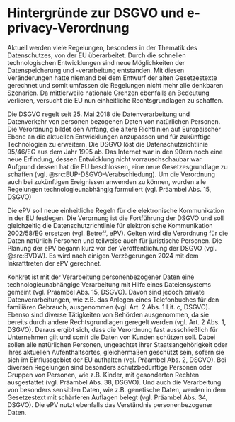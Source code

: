 # Hintergründe zur DSGVO und e-privacy-Verordnung

Aktuell werden viele Regelungen, besonders in der Thematik des Datenschutzes, von der EU überarbeitet. Durch die schnellen technologischen Entwicklungen sind neue Möglichkeiten der Datenspeicherung und -verarbeitung entstanden. Mit diesen Veränderungen hatte niemand bei dem Entwurf der alten Gesetzestexte gerechnet und somit umfassen die Regelungen nicht mehr alle denkbaren Szenarien. Da mittlerweile nationale Grenzen ebenfalls an Bedeutung verlieren, versucht die EU nun einheitliche Rechtsgrundlagen zu schaffen.

Die DSGVO regelt seit 25. Mai 2018 die Datenverarbeitung und Datenverkehr von personen bezogenen Daten von natürlichen Personen. Die Verordnung bildet den Anfang, die ältere Richtlinien auf Europäischer Ebene an die aktuellen Entwicklungen anzupassen und für zukünftige Technologien zu erweitern. Die DSGVO löst die Datenschutzrichtlinie 95/46/EG aus dem Jahr 1995 ab. Das Internet war in den 90ern noch eine neue Erfindung, dessen Entwicklung nicht vorrauschschaubar war. Aufgrund dessen hat die EU beschlossen, eine neue Gesetzesgrundlage zu schaffen (vgl. @src:EUP-DSGVO-Verabschiedung). Um die Verordnung auch bei zukünftigen Ereignissen anwenden zu können, wurden alle Regelungen technologieunabhängig formuliert (vgl. Präambel Abs. 15, DSGVO)

 Die ePV soll neue einheitliche Regeln für die elektronische Kommunikation in der EU festlegen. Die Verornung ist die Fortführung der DSGVO und soll gleichzeitig die Datenschutzrichtlinie für elektronische Kommunikation 2002/58/EG ersetzen (vgl. Betreff, ePV). Gelten wird die Verordnung für die Daten natürlich Personen und teilweise auch für juristische Personen. Die Planung der ePV begann kurz vor der Veröffentlichung der DSGVO (vgl. @src:BVDW). Es wird nach einigen Verzögerungen 2024 mit dem Inkrafttreten der ePV gerechnet.

 Konkret ist mit der Verarbeitung personenbezogener Daten eine technologieunabhängige Verarbeitung mit Hilfe eines Dateiensystems gemeint (vgl. Präambel Abs. 15, DSGVO). Davon sind jedoch private Datenverarbeitungen, wie z.B. das Anlegen eines Telefonbuches für den familiären Gebrauch, ausgenommen (vgl. Art. 2 Abs. 1 Lit. c, DSGVO). Ebenso sind diverse Tätigkeiten von Behörden ausgenommen, da sie bereits durch andere Rechtsgrundlagen geregelt werden (vgl. Art. 2 Abs. 1, DSGVO). Daraus ergibt sich, dass die Verordnung fast ausschließlich für Unternehmen gilt und somit die Daten von Kunden schützen soll. Dabei sollen alle natürlichen Personen, ungeachtet ihrer Staatsangehörigkeit oder ihres aktuellen Aufenthaltsortes, gleichermaßen geschützt sein, sofern sie sich im Einflussgebiet der EU aufhalten (vgl. Präambel Abs. 2, DSGVO). Bei diversen Regelungen sind besonders schutzbedürftige Personen oder Gruppen von Personen, wie z.B. Kinder, mit gesonderten Rechten ausgestattet (vgl. Präambel Abs. 38, DSGVO). Und auch die Verarbeitung von besonders sensiblen Daten, wie z.B. genetische Daten, werden in dem Gesetzestext mit schärferen Auflagen belegt (vgl. Präambel Abs. 34, DSGVO). Die ePV nutzt ebenfalls das Verständnis personenbezogener Daten.
